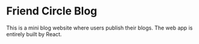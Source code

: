 # Friend Circle Blog 

This is a mini blog website where users publish their blogs. The web app is entirely built by React.